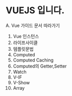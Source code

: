 <h1>VUEJS 입니다.</h1>

A. Vue 가이드 문서 따라가기<br>
1. Vue 인스턴스<br>
2. 라이프사이클<br>
3. 템플릿문법<br>
4. Computed<br>
5. Computed Caching<br>
6. Computed의 Getter,Setter<br>
7. Watch<br>
8. V-IF<br>
9. V-Show<br>
10. Array<br>


